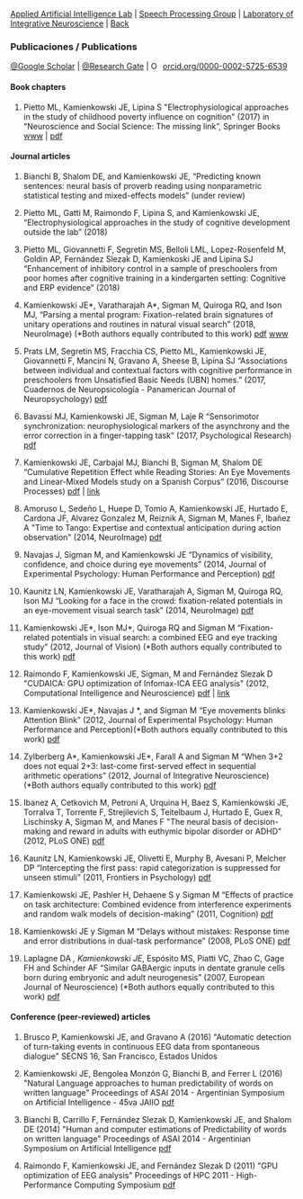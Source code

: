 [Applied Artificial Intelligence Lab][LIAA] | [Speech Processing Group][GPH] | [Laboratory of Integrative Neuroscience][LNI] |  [Back](./index.html)

### Publicaciones / Publications <a name="pubs"></a>

[@Google Scholar](https://scholar.google.com/citations?user=KqoUj1AAAAAJ&hl=es&oi=ao) | [@Research Gate](https://www.researchgate.net/profile/Juan_Kamienkowski) | <a href="https://orcid.org/0000-0002-5725-6539" target="orcid.widget" rel="noopener noreferrer" style="vertical-align:top;"><img src="https://orcid.org/sites/default/files/images/orcid_16x16.png" style="width:1em;margin-right:.5em;" alt="ORCID iD icon">orcid.org/0000-0002-5725-6539</a>

#### Book chapters
1. Pietto ML, Kamienkowski JE, Lipina S "Electrophysiological approaches in the study of childhood poverty influence on cognition" (2017) in “Neuroscience and Social Science: The missing link”, Springer Books [www][MissingLink] | [pdf](./files/Pietto2017BookChapter.pdf)

#### Journal articles
1. Bianchi B, Shalom DE, and Kamienkowski JE, “Predicting known sentences: neural basis of
proverb reading using nonparametric statistical testing and mixed-effects models” (under review)

1. Pietto ML, Gatti M, Raimondo F, Lipina S, and Kamienkowski JE, “Electrophysiological approaches in the study of cognitive development outside the lab” (2018)

1. Pietto ML, Giovannetti F, Segretin MS, Belloli LML, Lopez-Rosenfeld M, Goldin AP, Fernández Slezak D, Kamienkoski JE and Lipina SJ “Enhancement of inhibitory control in a sample of preschoolers from poor homes after cognitive training in a kindergarten setting: Cognitive and ERP evidence” (2018)

1. Kamienkowski JE*, Varatharajah A*, Sigman M, Quiroga RQ, and Ison MJ, “Parsing a mental program: Fixation-related brain signatures of unitary operations and routines in natural visual search” (2018, NeuroImage) (*Both authors equally contributed to this work) [pdf](./files/Prats2017.pdf) [www](https://reader.elsevier.com/reader/sd/pii/S105381191830702X?token=AB28641B05E717497BF1859AAB0BD15A7D5B6F0E4390BB9711012D7F0E532219C0F6487E7B8C097595594AB0F7BA55E0)

1. Prats LM, Segretin MS, Fracchia CS, Pietto ML, Kamienkowski JE, Giovannetti F, Mancini N, Gravano A, Sheese B, Lipina SJ “Associations between individual and contextual factors with cognitive performance in preschoolers from Unsatisfied Basic Needs (UBN) homes.” (2017, Cuadernos de Neuropsicología - Panamerican Journal of Neuropsychology) [pdf](./files/Prats2017.pdf)

1. Bavassi MJ, Kamienkowski JE, Sigman M, Laje R “Sensorimotor synchronization: neurophysiological markers of the asynchrony and the error correction in a finger-tapping task” (2017, Psychological Research) [pdf](./files/Bavassi2017PsycholRes.pdf)

1. Kamienkowski JE, Carbajal MJ, Bianchi B, Sigman M, Shalom DE “Cumulative Repetition Effect while Reading Stories: An Eye Movements and Linear-Mixed Models study on a Spanish Corpus” (2016, Discourse Processes) [pdf](./files/Kamienkowski2016DP.pdf) | [link](http://reading.liaa.dc.uba.ar/)

1. Amoruso L, Sedeño L, Huepe D, Tomio A, Kamienkowski JE, Hurtado E, Cardona JF, Alvarez Gonzalez M, Reiznik A, Sigman M, Manes F, Ibañez A "Time to Tango: Expertise and contextual anticipation during action observation" (2014, NeuroImage) [pdf](./files/Amoruso2014NeuroImage.pdf)

1. Navajas J, Sigman M, and Kamienkowski JE “Dynamics of visibility, confidence, and choice during eye movements” (2014, Journal of Experimental Psychology: Human Performance and Perception) [pdf](./files/Navajas%2014%JEPHPP.pdf)

1. Kaunitz LN, Kamienkowski JE, Varatharajah A, Sigman M, Quiroga RQ, Ison MJ “Looking for a face in the crowd: fixation-related potentials in an eye-movement visual search task” (2014, NeuroImage) [pdf](./files/Kaunitz202014NeuroImage.pdf)

1. Kamienkowski JE*, Ison MJ*, Quiroga RQ and Sigman M “Fixation-related potentials in visual search: a combined EEG and eye tracking study” (2012, Journal of Vision) (*Both authors equally contributed to this work) [pdf](./files/Kamienkowski2012JVision.pdf)

1. Raimondo F, Kamienkowski JE, Sigman, M and Fernández Slezak D "CUDAICA: GPU optimization of Infomax-ICA EEG analysis" (2012, Computational Intelligence and Neuroscience) [pdf](./files/Raimondo2012CompIntellNeurosci.pdf) | [link][CUDAICA]

1. Kamienkowski JE*, Navajas J *, and Sigman M “Eye movements blinks Attention Blink” (2012, Journal of Experimental Psychology: Human Performance and Perception)(*Both authors equally contributed to this work) [pdf](./files/Kamienkowski2012JEPHPP.pdf)

1. Zylberberg A*, Kamienkowski JE*, Farall A and Sigman M “When 3+2 does not equal 2+3: last-come first-served effect in sequential arithmetic operations” (2012, Journal of Integrative Neuroscience) (*Both authors equally contributed to this work)  [pdf](./files/Zylberberg2012JIN.pdf)

1. Ibanez A, Cetkovich M, Petroni A, Urquina H, Baez S, Kamienkowski JE, Torralva T, Torrente F, Strejilevich S, Teitelbaum J, Hurtado E, Guex R, Lischinsky A, Sigman M, and Manes F "The neural basis of decision-making and reward in adults with euthymic bipolar disorder or ADHD" (2012, PLoS ONE) [pdf](./files/Ibanez2012PLoSONE.pdf)

1. Kaunitz LN, Kamienkowski JE, Olivetti E, Murphy B, Avesani P, Melcher DP “Intercepting the first pass: rapid categorization is suppressed for unseen stimuli” (2011, Frontiers in Psychology) [pdf](./files/Kaunitz2011FrontPsychol.pdf)

1. Kamienkowski JE, Pashler H, Dehaene S y Sigman M “Effects of practice on task architecture: Combined evidence from interference experiments and random walk models of decision-making” (2011, Cognition) [pdf](./files/Kamienkowski2011Cognition.pdf)

1. Kamienkowski JE y Sigman M “Delays without mistakes: Response time and error distributions in dual-task performance” (2008, PLoS ONE) [pdf](./files/Kamienkowski2008PLoSONE.pdf)

1. Laplagne DA *, Kamienkowski JE*, Espósito MS, Piatti VC, Zhao C, Gage FH and Schinder AF “Similar GABAergic inputs in dentate granule cells born during embryonic and adult neurogenesis” (2007, European Journal of Neuroscience) (*Both authors equally contributed to this work) [pdf](./files/Laplagne2007EurJNeurosci.pdf)

#### Conference (peer-reviewed) articles
1. Brusco P, Kamienkowski JE, and Gravano A (2016) "Automatic detection of turn-taking events in continuous EEG data from spontaneous dialogue" SECNS 16, San Francisco, Estados Unidos

1. Kamienkowski JE, Bengolea Monzón G, Bianchi B, and Ferrer L (2016) "Natural Language approaches to human predictability of words on written language" Proceedings of ASAI 2014 - Argentinian Symposium on Artificial Intelligence - 45va JAIIO [pdf](http://sedici.unlp.edu.ar/bitstream/handle/10915/56981/Documento_completo.pdf-PDFA.pdf?sequence=1)

1. Bianchi B, Carrillo F, Fernández Slezak D, Kamienkowski JE, and Shalom DE (2014) "Human and computer estimations of Predictability of words on written language" Proceedings of ASAI 2014 - Argentinian Symposium on Artificial Intelligence [pdf](http://43jaiio.sadio.org.ar/proceedings/ASAI/13.pdf)

1. Raimondo F, Kamienkowski JE, and Fernández Slezak D (2011) "GPU optimization of EEG analysis" Proceedings of HPC 2011 - High-Performance Computing Symposium [pdf](http://www.40jaiio.org.ar/node/121)

<!---Instituciones--->
[LNI]: http://neuro.org.ar/
[LIAA]: http://liaa.dc.uba.ar/
[GPH]: http://habla.dc.uba.ar
[DF]: http://www.df.uba.ar
[DC]: http://www.dc.uba.ar
[FCEyN]: http://www.exactas.uba.ar
[UBA]: http://www.uba.ar
[CONICET]: http://www.conicet.gov.ar/
[DataMining]: http://datamining.dc.uba.ar/datamining/

<!---Experimentos/web--->
[DialogTagging]: http://fabula3.exp.dc.uba.ar/
[CompletaPalabras]: http://cloze.liaa.dc.uba.ar/
[ExpeRodrigo]: http://www.psicoling.com.ar/experimentos/loredo_dialogos_ju.html
[CUDAICA]: http://liaa.dc.uba.ar/node/10
[Reading]: http://reading.liaa.dc.uba.ar

<!---Personas--->
[Guille]: http://guillermosolovey.weebly.com/
[Joaco]: http://www.utdt.edu/ver_contenido.php?id_contenido=14890&id_item_menu=25596

<!---Publicaciones--->
[MissingLink]: https://link.springer.com/book/10.1007/978-3-319-68421-5
